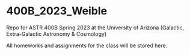 # 400B_2023_Weible
Repo for ASTR 400B Spring 2023 at the University of Arizona (Galactic, Extra-Galactic Astronomy &amp; Cosmology)

All homeworks and assignments for the class will be stored here.
